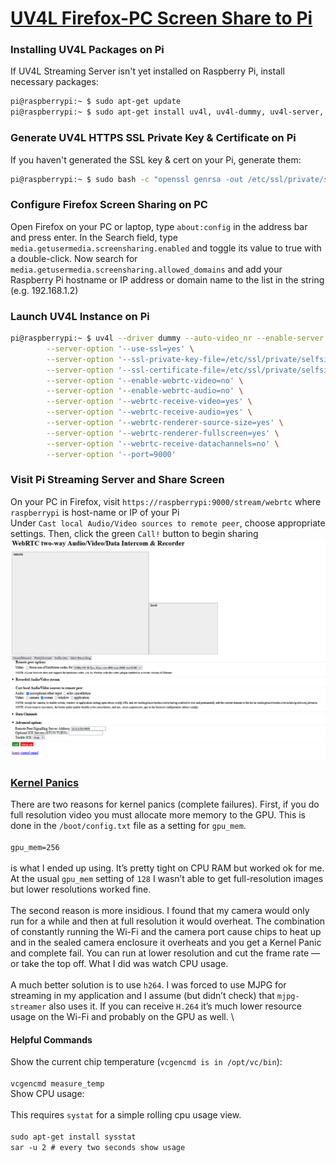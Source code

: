 # [UV4L Firefox-PC Screen Share to Pi](https://www.linux-projects.org/uv4l/tutorials/screen-mirroring/)
### Installing UV4L Packages on Pi
If UV4L Streaming Server isn't yet installed on Raspberry Pi, install necessary packages:
 ```bash
pi@raspberrypi:~ $ sudo apt-get update
pi@raspberrypi:~ $ sudo apt-get install uv4l, uv4l-dummy, uv4l-server, uv4l-webrtc
 ```

### Generate UV4L HTTPS SSL Private Key & Certificate on Pi
If you haven't generated the SSL key & cert on your Pi, generate them:

```bash
pi@raspberrypi:~ $ sudo bash -c "openssl genrsa -out /etc/ssl/private/selfsign.key 2048 && openssl req -new -x509 -key /etc/ssl/private/selfsign.key -out /etc/ssl/private/selfsign.crt -sha256"
```

### Configure Firefox Screen Sharing on PC
Open Firefox on your PC or laptop, type `about:config` in the address bar and press enter. In the Search field, type `media.getusermedia.screensharing.enabled` and toggle its value to true with a double-click. Now search for `media.getusermedia.screensharing.allowed_domains` and add your Raspberry Pi hostname or IP address or domain name to the list in the string (e.g. 192.168.1.2)

### Launch UV4L Instance on Pi
```bash
pi@raspberrypi:~ $ uv4l --driver dummy --auto-video_nr --enable-server \
		--server-option '--use-ssl=yes' \
		--server-option '--ssl-private-key-file=/etc/ssl/private/selfsign.key' \
		--server-option '--ssl-certificate-file=/etc/ssl/private/selfsign.crt' \
		--server-option '--enable-webrtc-video=no' \
		--server-option '--enable-webrtc-audio=no' \
		--server-option '--webrtc-receive-video=yes' \
		--server-option '--webrtc-receive-audio=yes' \
		--server-option '--webrtc-renderer-source-size=yes' \
		--server-option '--webrtc-renderer-fullscreen=yes' \
		--server-option '--webrtc-receive-datachannels=no' \
		--server-option '--port=9000'
```

### Visit Pi Streaming Server and Share Screen
On your PC in Firefox, visit `https://raspberrypi:9000/stream/webrtc` where `raspberrypi` is host-name or IP of your Pi \
Under `Cast local Audio/Video sources to remote peer`, choose appropriate settings. Then, click the green `Call!` button to begin sharing \
![](attachments/stream_web_interface.png)

### [Kernel Panics](https://medium.com/home-wireless/headless-streaming-video-with-the-raspberry-pi-zero-w-and-raspberry-pi-camera-38bef1968e1)
There are two reasons for kernel panics (complete failures). First, if you do full resolution video you must allocate more memory to the GPU. This is done in the `/boot/config.txt` file as a setting for `gpu_mem`. \
\
`gpu_mem=256` \
\
is what I ended up using. It’s pretty tight on CPU RAM but worked ok for me. At the usual `gpu_mem` setting of `128` I wasn’t able to get full-resolution images but lower resolutions worked fine. \
\
The second reason is more insidious. I found that my camera would only run for a while and then at full resolution it would overheat. The combination of constantly running the Wi-Fi and the camera port cause chips to heat up and in the sealed camera enclosure it overheats and you get a Kernel Panic and complete fail. You can run at lower resolution and cut the frame rate — or take the top off. What I did was watch CPU usage. \
\
A much better solution is to use `h264`. I was forced to use MJPG for streaming in my application and I assume (but didn’t check) that `mjpg-streamer` also uses it. If you can receive `H.264` it’s much lower resource usage on the Wi-Fi and probably on the GPU as well. \

#### Helpful Commands
Show the current chip temperature (`vcgencmd is in /opt/vc/bin`): \
\
`vcgencmd measure_temp`
\
Show CPU usage: \
\
This requires `systat` for a simple rolling cpu usage view. \
\
`sudo apt-get install sysstat` \
`sar -u 2 # every two seconds show usage`
